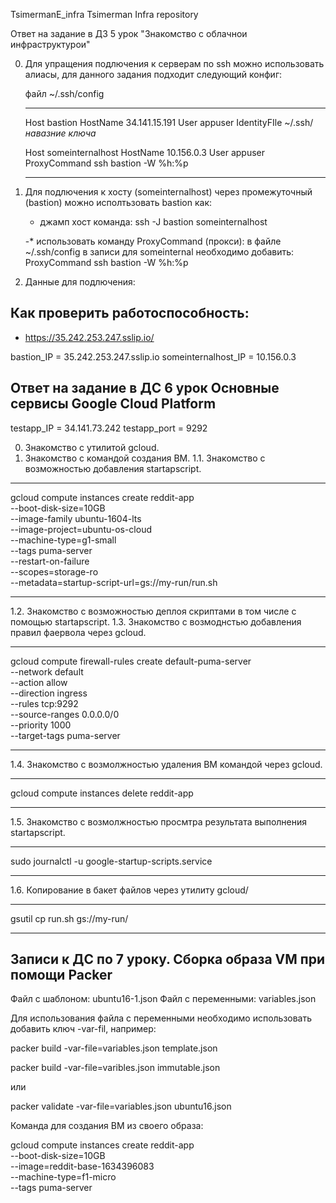 TsimermanE_infra Tsimerman Infra repository

Ответ на задание в ДЗ 5 урок "Знакомство с облачнои инфраструктурои"

0. Для упращения подлючения к серверам по ssh можно использовать алиасы, для данного задания подходит
   следующий конфиг:

   файл ~/.ssh/config
   
   _________________________________________
   Host bastion
       HostName 34.141.15.191
       User appuser
       IdentityFIle ~/.ssh/_навазние ключа_

   Host someinternalhost
       HostName 10.156.0.3
       User appuser
       ProxyCommand ssh bastion -W %h:%p
   ________________________________________

1. Для подлючения к хосту (someinternalhost) через промежуточный (bastion) можно исполтьзовать 
   bastion как:
	
	- джамп хост
	  команда: ssh -J bastion someinternalhost
	
	-* использовать команду ProxyCommand (прокси):
	  в файле ~/.ssh/config в записи для someinternal необходимо добавить:
	  ProxyCommand ssh bastion -W %h:%p 

3. Данные для подлючения:

## Как проверить работоспособность:
 - https://35.242.253.247.sslip.io/

bastion_IP = 35.242.253.247.sslip.io
someinternalhost_IP = 10.156.0.3


## Ответ на задание в ДС 6 урок Основные сервисы Google Cloud Platform

testapp_IP = 34.141.73.242
testapp_port = 9292

  0. Знакомство с утилитой gcloud.
  1. Знакомство с командой создания ВМ.
  1.1. Знакомство с возможностью добавления startapscript.
____________

gcloud compute instances create reddit-app \
  --boot-disk-size=10GB \
  --image-family ubuntu-1604-lts \
  --image-project=ubuntu-os-cloud \
  --machine-type=g1-small \
  --tags puma-server \
  --restart-on-failure \
  --scopes=storage-ro \
  --metadata=startup-script-url=gs://my-run/run.sh
____________

  1.2. Знакомство с возможностью деплоя скриптами в том числе с помощью startapscript.
  1.3. Знакомство с возмоднстью добавления правил фаервола через gcloud.
____________

gcloud compute firewall-rules create default-puma-server \
    --network default \
    --action allow \
    --direction ingress \
    --rules tcp:9292 \
    --source-ranges 0.0.0.0/0 \
    --priority 1000 \
    --target-tags puma-server
____________

  1.4. Знакомство с возмолжностью удаления ВМ командой через gcloud.
____________

gcloud compute instances delete reddit-app
____________

  1.5. Знакомство с возмолжностью  просмтра результата выполнения startapscript.
____________

sudo journalctl -u google-startup-scripts.service
____________
  
  1.6. Копирование в бакет файлов через утилиту gcloud/
____________

gsutil cp run.sh gs://my-run/
____________


## Записи к ДС по 7 уроку. Сборка образа VM при помощи Packer

Файл с шаблоном: ubuntu16-1.json
Файл с переменными: variables.json

Для использования файла с переменными необходимо использовать добавить ключ -var-fil, например:

packer build -var-file=variables.json template.json

packer build -var-file=varibles.json immutable.json

или

packer validate -var-file=variables.json ubuntu16.json

Команда для создания ВМ из своего образа:

gcloud compute instances create reddit-app \
  --boot-disk-size=10GB \
  --image=reddit-base-1634396083 \
  --machine-type=f1-micro \
  --tags puma-server

